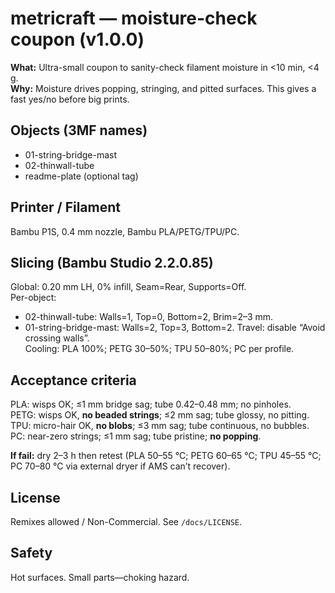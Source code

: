 # metricraft — moisture-check coupon (v1.0.0)

**What:** Ultra-small coupon to sanity-check filament moisture in <10 min, <4 g.  
**Why:** Moisture drives popping, stringing, and pitted surfaces. This gives a fast yes/no before big prints.

## Objects (3MF names)
- 01-string-bridge-mast
- 02-thinwall-tube
- readme-plate (optional tag)

## Printer / Filament
Bambu P1S, 0.4 mm nozzle, Bambu PLA/PETG/TPU/PC.

## Slicing (Bambu Studio 2.2.0.85)
Global: 0.20 mm LH, 0% infill, Seam=Rear, Supports=Off.  
Per-object:
- 02-thinwall-tube: Walls=1, Top=0, Bottom=2, Brim=2–3 mm.
- 01-string-bridge-mast: Walls=2, Top=3, Bottom=2.
Travel: disable “Avoid crossing walls”.  
Cooling: PLA 100%; PETG 30–50%; TPU 50–80%; PC per profile.

## Acceptance criteria
PLA: wisps OK; ≤1 mm bridge sag; tube 0.42–0.48 mm; no pinholes.  
PETG: wisps OK, **no beaded strings**; ≤2 mm sag; tube glossy, no pitting.  
TPU: micro-hair OK, **no blobs**; ≤3 mm sag; tube continuous, no bubbles.  
PC: near-zero strings; ≤1 mm sag; tube pristine; **no popping**.

**If fail:** dry 2–3 h then retest (PLA 50–55 °C; PETG 60–65 °C; TPU 45–55 °C; PC 70–80 °C via external dryer if AMS can’t recover).

## License
Remixes allowed / Non-Commercial. See `/docs/LICENSE`.

## Safety
Hot surfaces. Small parts—choking hazard.
